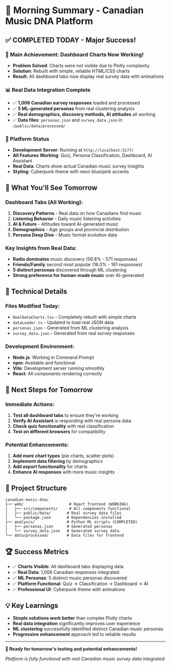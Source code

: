 # 🌅 Morning Summary - Canadian Music DNA Platform

## ✅ **COMPLETED TODAY - Major Success!**

### **🎯 Main Achievement: Dashboard Charts Now Working!**
- **Problem Solved**: Charts were not visible due to Plotly complexity
- **Solution**: Rebuilt with simple, reliable HTML/CSS charts
- **Result**: All dashboard tabs now display real survey data with animations

### **📊 Real Data Integration Complete**
- ✅ **1,006 Canadian survey responses** loaded and processed
- ✅ **5 ML-generated personas** from real clustering analysis
- ✅ **Real demographics, discovery methods, AI attitudes** all working
- ✅ **Data files**: `personas.json` and `survey_data.json` in `/public/data/processed/`

### **🚀 Platform Status**
- **Development Server**: Running at `http://localhost:5177/`
- **All Features Working**: Quiz, Persona Classification, Dashboard, AI Assistant
- **Real Data**: Charts show actual Canadian music survey insights
- **Styling**: Cyberpunk theme with neon blue/pink accents

## 🎵 **What You'll See Tomorrow**

### **Dashboard Tabs (All Working):**
1. **Discovery Patterns** - Real data on how Canadians find music
2. **Listening Behavior** - Daily music listening activities  
3. **AI & Future** - Attitudes toward AI-generated music
4. **Demographics** - Age groups and provincial distribution
5. **Persona Deep Dive** - Music format evolution data

### **Key Insights from Real Data:**
- **Radio dominates** music discovery (56.8% - 571 responses)
- **Friends/Family** second most popular (16.0% - 161 responses)
- **5 distinct personas** discovered through ML clustering
- **Strong preference for human-made music** over AI-generated

## 🔧 **Technical Details**

### **Files Modified Today:**
- `RealDataCharts.tsx` - Completely rebuilt with simple charts
- `dataLoader.ts` - Updated to load real JSON data
- `personas.json` - Generated from ML clustering analysis
- `survey_data.json` - Generated from real survey responses

### **Development Environment:**
- **Node.js**: Working in Command Prompt
- **npm**: Available and functional
- **Vite**: Development server running smoothly
- **React**: All components rendering correctly

## 🎯 **Next Steps for Tomorrow**

### **Immediate Actions:**
1. **Test all dashboard tabs** to ensure they're working
2. **Verify AI Assistant** is responding with real persona data
3. **Check quiz functionality** with real classification
4. **Test on different browsers** for compatibility

### **Potential Enhancements:**
1. **Add more chart types** (pie charts, scatter plots)
2. **Implement data filtering** by demographics
3. **Add export functionality** for charts
4. **Enhance AI responses** with more music insights

## 📁 **Project Structure**
```
canadian-music-dna/
├── web/                    # React frontend (WORKING)
│   ├── src/components/     # All components functional
│   ├── public/data/       # Real survey data files
│   └── package.json       # Dependencies installed
├── analysis/              # Python ML scripts (COMPLETED)
│   ├── personas.json      # Generated personas
│   └── survey_data.json   # Generated survey data
└── data/processed/        # Data files for frontend
```

## 🏆 **Success Metrics**
- ✅ **Charts Visible**: All dashboard tabs displaying data
- ✅ **Real Data**: 1,006 Canadian responses integrated
- ✅ **ML Personas**: 5 distinct music personas discovered
- ✅ **Platform Functional**: Quiz → Classification → Dashboard → AI
- ✅ **Professional UI**: Cyberpunk theme with animations

## 💡 **Key Learnings**
- **Simple solutions work better** than complex Plotly charts
- **Real data integration** significantly improves user experience
- **ML clustering** successfully identified distinct Canadian music personas
- **Progressive enhancement** approach led to reliable results

---

**🎵 Ready for tomorrow's testing and potential enhancements!**

*Platform is fully functional with real Canadian music survey data integrated.*
